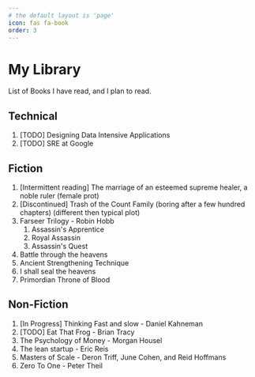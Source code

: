 ```yaml
---
# the default layout is 'page'
icon: fas fa-book
order: 3
---
```




# My Library

List of Books I have read, and I plan to read.

## Technical

1. [TODO] Designing Data Intensive Applications
1. [TODO] SRE at Google

## Fiction

1. [Intermittent reading] The marriage of an esteemed supreme healer, a noble ruler (female prot)
1. [Discontinued] Trash of the Count Family (boring after a few hundred chapters)  (different then typical plot)
1. Farseer Trilogy - Robin Hobb
    1. Assassin's Apprentice
    1. Royal Assassin
    1. Assassin's Quest
1. Battle through the heavens
1. Ancient Strengthening Technique
1. I shall seal the heavens
1. Primordian Throne of Blood

## Non-Fiction
1. [In Progress] Thinking Fast and slow - Daniel Kahneman
1. [TODO] Eat That Frog - Brian Tracy
1. The Psychology of Money - Morgan Housel
1. The lean startup - Eric Reis
1. Masters of Scale - Deron Triff, June Cohen, and Reid Hoffmans
1. Zero To One - Peter Theil